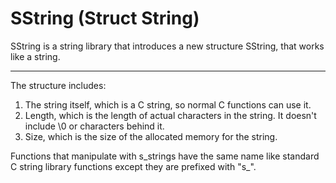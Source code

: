 SString (Struct String)
=======================

SString is a string library that introduces a new structure SString, that works like a string.

----------

The structure includes:
  1. The string itself, which is a C string, so normal C functions can use it.
  2. Length, which is the length of actual characters in the string. It doesn't include \0 or  characters behind it. 
  3. Size, which is the size of the allocated memory for the string.

Functions that manipulate with s_strings have the same name like standard C string library functions except they are prefixed with "s_".

